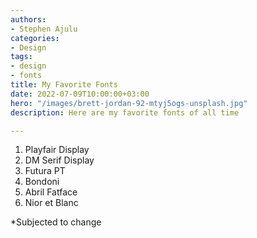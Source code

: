 ```yaml
---
authors:
- Stephen Ajulu
categories:
- Design
tags:
- design
- fonts
title: My Favorite Fonts
date: 2022-07-09T10:00:00+03:00
hero: "/images/brett-jordan-92-mtyj5ogs-unsplash.jpg"
description: Here are my favorite fonts of all time

---
```

1. Playfair Display
2. DM Serif Display
3. Futura PT
4. Bondoni
5. Abril Fatface
6. Nior et Blanc

\*Subjected to change